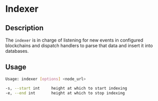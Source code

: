 # Indexer

## Description

The `indexer` is in charge of listening for new events in configured blockchains and dispatch handlers to parse that data and insert it into databases.

## Usage

```bash
Usage: indexer [options] <node_url>

-s, --start int     height at which to start indexing
-e, --end int       height at which to stop indexing
```
